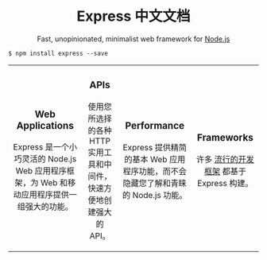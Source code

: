 <h1 align="center">Express 中文文档</h1>

<p align="center">Fast, unopinionated, minimalist web framework for <a href="https://nodejs.org/en/">Node.js</a></p>

```
$ npm install express --save
```

<table>
  <tbody>
    <tr>
      <td align="center" valign="middle">
        <h3>Web Applications</h3>
        <p>Express 是一个小巧灵活的 Node.js Web 应用程序框架，为 Web 和移动应用程序提供一组强大的功能。</p>
      </td>
      <td align="center" valign="middle">
        <h3>APIs</h3>
        <p>使用您所选择的各种 HTTP 实用工具和中间件，快速方便地创建强大的 API。</p>
      </td>
      <td align="center" valign="middle">
        <h3>Performance</h3>
        <p>Express 提供精简的基本 Web 应用程序功能，而不会隐藏您了解和青睐的 Node.js 功能。</p>
      </td>
      <td align="center" valign="middle">
        <h3>Frameworks</h3>
        <p>许多 <a href="http://expressjs.com/en/resources/frameworks.html">流行的开发框架</a> 都基于 Express 构建。</p>
      </td>
    </tr>
  </tbody>
</table>
